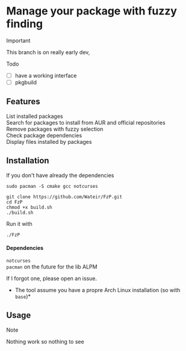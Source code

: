 # Manage your package with fuzzy finding

> [!IMPORTANT]
>This branch is on really early dev,

Todo
- [ ] have a working interface 
- [ ] pkgbuild

## Features

  List installed packages  
  Search for packages to install from AUR and official repositories  
  Remove packages with fuzzy selection  
  Check package dependencies  
  Display files installed by packages  

## Installation

If you don't have already the dependencies
```
sudo pacman -S cmake gcc notcurses
```

```
git clone https://github.com/Wateir/FzP.git
cd FzP
chmod +x build.sh
./build.sh
```
Run it with
```
./FzP
```
#### Dependencies

`notcurses`  
`pacman` on the future for the lib ALPM   

If I forgot one, please open an issue.
* The tool assume you have a propre Arch Linux installation (so with `base`)*

## Usage

> [!NOTE]
>Nothing work so nothing to see


